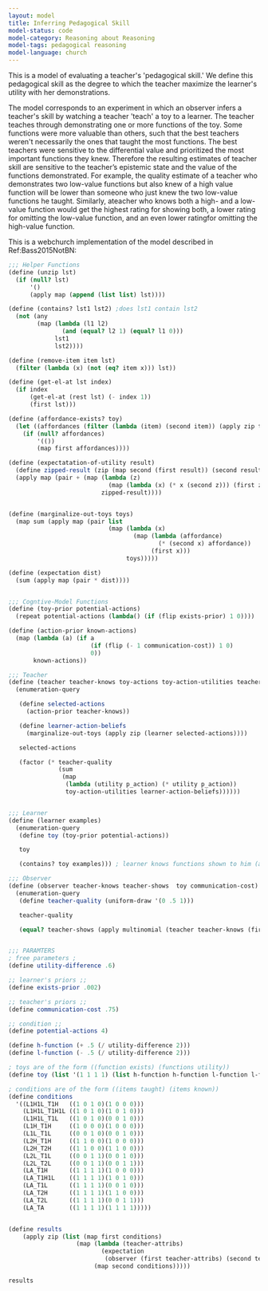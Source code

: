 ```yaml
---
layout: model
title: Inferring Pedagogical Skill
model-status: code
model-category: Reasoning about Reasoning
model-tags: pedagogical reasoning
model-language: church
---
```


This is a model of evaluating a teacher's 'pedagogical skill.' We define this pedagogical skill as the degree to which the teacher maximize the learner's utility with her demonstrations. 

The model corresponds to an experiment in which an observer infers a teacher's skill by watching a teacher 'teach' a toy to a learner. The teacher teaches through demonstrating one or more functions of the toy. Some functions were more valuable than others, such that the best teachers weren't necessarily the ones that taught the most functions. The best teachers were sensitive to the differential value and prioritized the most important functions they knew. Therefore the resulting  estimates  of  teacher  skill  are  sensitive  to  the teacher’s  epistemic  state  and  the  value  of  the  functions demonstrated. For example, the quality estimate of a teacher who demonstrates two low-value functions but also knew of a high value function will be lower than someone who just knew  the  two  low-value  functions  he  taught.   Similarly,  ateacher who knows both a high- and a low- value function would get the highest rating for showing both, a lower rating for omitting the low-value function, and an even lower ratingfor omitting the high-value function.

This is a webchurch implementation of the model described in Ref:Bass2015NotBN: 

```scheme
;;; Helper Functions
(define (unzip lst)
  (if (null? lst)
      '()
      (apply map (append (list list) lst))))

(define (contains? lst1 lst2) ;does lst1 contain lst2
  (not (any
        (map (lambda (l1 l2)
               (and (equal? l2 1) (equal? l1 0)))
             lst1
             lst2))))

(define (remove-item item lst)
  (filter (lambda (x) (not (eq? item x))) lst))

(define (get-el-at lst index)
  (if index
      (get-el-at (rest lst) (- index 1))
      (first lst)))

(define (affordance-exists? toy)
  (let ((affordances (filter (lambda (item) (second item)) (apply zip toy))))
    (if (null? affordances)
        '(())
        (map first affordances))))

(define (expectatation-of-utility result)
  (define zipped-result (zip (map second (first result)) (second result)))
  (apply map (pair + (map (lambda (z)
                            (map (lambda (x) (* x (second z))) (first z)))
                          zipped-result))))


(define (marginalize-out-toys toys)
  (map sum (apply map (pair list
                            (map (lambda (x)
                                   (map (lambda (affordance)
                                          (* (second x) affordance))
                                        (first x)))
                                 toys)))))

(define (expectation dist)
  (sum (apply map (pair * dist))))


;;; Cogntive-Model Functions
(define (toy-prior potential-actions)
  (repeat potential-actions (lambda() (if (flip exists-prior) 1 0))))

(define (action-prior known-actions)
  (map (lambda (a) (if a
                       (if (flip (- 1 communication-cost)) 1 0)
                       0))
       known-actions))

;;; Teacher
(define (teacher teacher-knows toy-actions toy-action-utilities teacher-quality communication-cost)
  (enumeration-query

   (define selected-actions
     (action-prior teacher-knows))

   (define learner-action-beliefs
     (marginalize-out-toys (apply zip (learner selected-actions))))

   selected-actions

   (factor (* teacher-quality
              (sum
               (map
                (lambda (utility p_action) (* utility p_action))
                toy-action-utilities learner-action-beliefs))))))


;;; Learner
(define (learner examples)
  (enumeration-query
   (define toy (toy-prior potential-actions))

   toy

   (contains? toy examples))) ; learner knows functions shown to him (and maybe more)

;;; Observer
(define (observer teacher-knows teacher-shows  toy communication-cost)
  (enumeration-query
   (define teacher-quality (uniform-draw '(0 .5 1)))

   teacher-quality

   (equal? teacher-shows (apply multinomial (teacher teacher-knows (first toy) (second toy) teacher-quality communication-cost)))))


;;; PARAMTERS
; free parameters ;
(define utility-difference .6)

;; learner's priors ;;
(define exists-prior .002)

;; teacher's priors ;;
(define communication-cost .75)

;; condition ;;
(define potential-actions 4)

(define h-function (+ .5 (/ utility-difference 2)))
(define l-function (- .5 (/ utility-difference 2)))

; toys are of the form ((function exists) (functions utility))
(define toy (list '(1 1 1 1) (list h-function h-function l-function l-function)))

; conditions are of the form ((items taught) (items known))
(define conditions
  '((L1H1L_T1H   ((1 0 1 0)(1 0 0 0)))
    (L1H1L_T1H1L ((1 0 1 0)(1 0 1 0)))
    (L1H1L_T1L   ((1 0 1 0)(0 0 1 0)))
    (L1H_T1H     ((1 0 0 0)(1 0 0 0)))
    (L1L_T1L     ((0 0 1 0)(0 0 1 0)))
    (L2H_T1H     ((1 1 0 0)(1 0 0 0)))
    (L2H_T2H     ((1 1 0 0)(1 1 0 0)))
    (L2L_T1L     ((0 0 1 1)(0 0 1 0)))
    (L2L_T2L     ((0 0 1 1)(0 0 1 1)))
    (LA_T1H      ((1 1 1 1)(1 0 0 0)))
    (LA_T1H1L    ((1 1 1 1)(1 0 1 0)))
    (LA_T1L      ((1 1 1 1)(0 0 1 0)))
    (LA_T2H      ((1 1 1 1)(1 1 0 0)))
    (LA_T2L      ((1 1 1 1)(0 0 1 1)))
    (LA_TA       ((1 1 1 1)(1 1 1 1)))))


(define results
    (apply zip (list (map first conditions)
                   (map (lambda (teacher-attribs)
                          (expectation
                           (observer (first teacher-attribs) (second teacher-attribs) toy communication-cost)))
                        (map second conditions)))))

results
```
